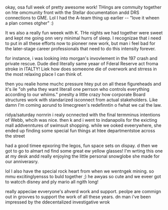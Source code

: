 okay,  osa full week of pretty  awesome work! THings are commuity together on  hte omcmunity front with the Stellar documentation andd DRS connections to GME. Lol I had the A-team thing up earlier --  "love it wheen a plan comes otgher" :)

It ws also a really fun weeek with K. THe nights we had together were sweet and kept me going onn very minimal hurrs of sleep. I recognizae that i need to put in all these efforts now to pioneer new work, but man i feel bad  for the later-stage career professionals that need to do this intensity forever.

for instance, i was looking into morgan's invovlement in the 197 crash and private rescue. Dude died literally same yeaar of Fderal Reserve act froma stroke in ITALTY! Liek how does someeone die of overwork and strress in the most relaxing  place I can  think of.

then you realie home muchc pressure htey put on all these  figureheads and it's ile "oh yeha they want literall one perrson who controls everything according to our whiims." pneslty a little crazy how corporate Board  structures work  with standarized isconnect  from actual stakeholders. Like damn I'm coming aorund  to limecgreen's redefinntin o fwhat  we cal the law.   



  ridya/saturday nornrin i realy ocnnected with the final termminus intentions of Webb, whcih was nice. then k and i went to indanapolis for the exicting mall addvenntures of swimsuit shopping. while we ooked eveerywhere, she ended up finding some special fun things at htee departmentstoe across the street

  had a good timee epxoring the legos, fun space sets on dispay. d then we got to  go  to almart  nd find some great ew yellow glasses! I'm wrting  this one  at  my desk andd really enjoying the little personal snowglobe she made for our anniverasry.

  lol I also have the special rock heart from when we wentngek mining. so mmu  excitinglyensss to buld together ;) he awyas so cute and we eveer got to watcch disney and ply mario all ngith long!


  really appeciae evveryone's ahverd work and support. peolpe are commign out in grovves to support the work of all these years. dn man i've been impressed by the ddecentalized investigative wrok
